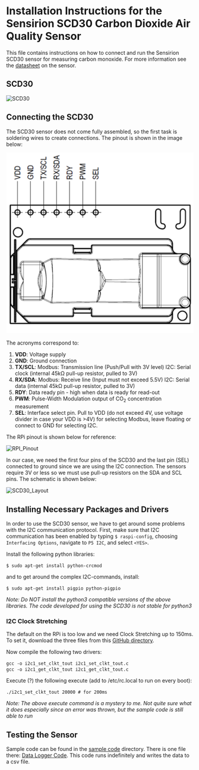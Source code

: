# Installation Instructions for the Sensirion SCD30 Carbon Dioxide Air Quality Sensor
This file contains instructions on how to connect and run the Sensirion SCD30 sensor for measuring carbon monoxide. For more information see the [datasheet](https://www.sensirion.com/fileadmin/user_upload/customers/sensirion/Dokumente/0_Datasheets/CO2/Sensirion_CO2_Sensors_SCD30_Datasheet.pdf) on the sensor. 

## SCD30
![SCD30](https://www.mouser.com/images/marketingid/2018/img/187534792_Sensirion_SCD30SensorModule.png)

## Connecting the SCD30
The SCD30 sensor does not come fully assembled, so the first task is soldering wires to create connections. The pinout is shown in the image below:

![SCD30_Pinout](https://github.com/intelligent-environments-lab/bevo_iaq/blob/master/Setup/Images/scd30_pinout.png)

The acronyms correspond to:
1. **VDD**: Voltage supply
2. **GND**: Ground connection
3. **TX/SCL**: Modbus: Transmission line (Push/Pull with 3V level) I2C: Serial clock (internal 45kΩ pull-up resistor, pulled to 3V)
4. **RX/SDA**: Modbus: Receive line (Input must not exceed 5.5V) I2C: Serial data (internal 45kΩ pull-up resistor, pulled to 3V)
5. **RDY**: Data ready pin - high when data is ready for read-out
6. **PWM**: Pulse-Width Modulation output of CO$_2$ concentration measurement
7. **SEL**: Interface select pin. Pull to VDD (do not exceed 4V, use voltage divider in case your VDD is >4V) for selecting Modbus, leave floating or connect to GND for selecting I2C.

The RPi pinout is shown below for reference:

![RPI_Pinout](https://docs.microsoft.com/en-us/windows/iot-core/media/pinmappingsrpi/rp2_pinout.png)

In our case, we need the first four pins of the SCD30 and the last pin (SEL) connected to ground since we are using the I2C connection. The sensors require 3V or less so we must use pull-up resistors on the SDA and SCL pins. The schematic is shown below:

![SCD30_Layout](https://github.com/intelligent-environments-lab/bevo_iaq/blob/master/Setup/Images/scd30_pinout.png/SCD30_bb.png)

## Installing Necessary Packages and Drivers
In order to use the SCD30 sensor, we have to get around some problems with the I2C communication protocol. First, make sure that I2C communication has been enabled by typing ```$ raspi-config```, choosing ```Interfacing Options```, navigate to ```P5 I2C```, and select ```<YES>```. 

Install the following python libraries:
```
$ sudo apt-get install python-crcmod
```
and to get around the complex I2C-commands, install:
```
$ sudo apt-get install pigpio python-pigpio
```

*Note: Do NOT install the python3 compatible versions of the above libraries. The code developed for using the SCD30 is not stable for python3*

### I2C Clock Stretching
The default on the RPi is too low and we need Clock Stretching up to 150ms. To set it, download the three files from this [GitHub directory](https://github.com/raspihats/raspihats/tree/master/clk_stretch).

Now compile the following two drivers:
```
gcc -o i2c1_set_clkt_tout i2c1_set_clkt_tout.c
gcc -o i2c1_get_clkt_tout i2c1_get_clkt_tout.c
```

Execute (?) the following execute (add to /etc/rc.local to run on every boot):
```
./i2c1_set_clkt_tout 20000 # for 200ms
```

*Note: The above execute command is a mystery to me. Not quite sure what it does especially since an error was thrown, but the sample code is still able to run*

## Testing the Sensor

Sample code can be found in the [sample code](Sample_Code/) directory. There is one file there: [Data Logger Code](Sample_Code/scd30_datalogger.py). This code runs indefinitely and writes the data to a csv file. 

